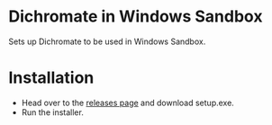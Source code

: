 # Dichromate in Windows Sandbox
Sets up Dichromate to be used in Windows Sandbox.

# Installation

- Head over to the [releases page](https://github.com/Dichromate-Browser/Dichromate-Windows-Sandbox/releases/latest) and download setup.exe. 
- Run the installer.
